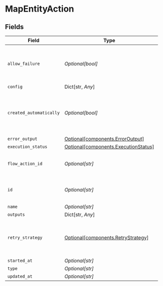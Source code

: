 # MapEntityAction


## Fields

| Field                                                                              | Type                                                                               | Required                                                                           | Description                                                                        | Example                                                                            |
| ---------------------------------------------------------------------------------- | ---------------------------------------------------------------------------------- | ---------------------------------------------------------------------------------- | ---------------------------------------------------------------------------------- | ---------------------------------------------------------------------------------- |
| `allow_failure`                                                                    | *Optional[bool]*                                                                   | :heavy_minus_sign:                                                                 | Whether to stop execution in a failed state if this action fails                   |                                                                                    |
| `config`                                                                           | Dict[str, *Any*]                                                                   | :heavy_minus_sign:                                                                 | N/A                                                                                |                                                                                    |
| `created_automatically`                                                            | *Optional[bool]*                                                                   | :heavy_minus_sign:                                                                 | Flag indicating whether the action was created automatically or manually           |                                                                                    |
| `error_output`                                                                     | [Optional[components.ErrorOutput]](../../models/components/erroroutput.md)         | :heavy_minus_sign:                                                                 | N/A                                                                                |                                                                                    |
| `execution_status`                                                                 | [Optional[components.ExecutionStatus]](../../models/components/executionstatus.md) | :heavy_minus_sign:                                                                 | N/A                                                                                |                                                                                    |
| `flow_action_id`                                                                   | *Optional[str]*                                                                    | :heavy_minus_sign:                                                                 | N/A                                                                                | 9ec3711b-db63-449c-b894-54d5bb622a8f                                               |
| `id`                                                                               | *Optional[str]*                                                                    | :heavy_minus_sign:                                                                 | N/A                                                                                | 9ec3711b-db63-449c-b894-54d5bb622a8f                                               |
| `name`                                                                             | *Optional[str]*                                                                    | :heavy_minus_sign:                                                                 | N/A                                                                                |                                                                                    |
| `outputs`                                                                          | Dict[str, *Any*]                                                                   | :heavy_minus_sign:                                                                 | N/A                                                                                | [object Object]                                                                    |
| `retry_strategy`                                                                   | [Optional[components.RetryStrategy]](../../models/components/retrystrategy.md)     | :heavy_minus_sign:                                                                 | different behaviors for retrying failed execution actions.                         |                                                                                    |
| `started_at`                                                                       | *Optional[str]*                                                                    | :heavy_minus_sign:                                                                 | N/A                                                                                |                                                                                    |
| `type`                                                                             | *Optional[str]*                                                                    | :heavy_minus_sign:                                                                 | N/A                                                                                |                                                                                    |
| `updated_at`                                                                       | *Optional[str]*                                                                    | :heavy_minus_sign:                                                                 | N/A                                                                                |                                                                                    |